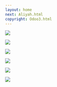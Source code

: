 ```yaml
---
layout: home
next: Aliyah.html
copyright: Odoo3.html
---
```


[![](https://moses.lamourism.com/mossad/math-pyramids.png)](https://www.youtube.com/watch?v=bEJBoyXcj9U&t=6s)

[![](https://moses.lamourism.com/mossad/pyramids.jpg)](https://youtu.be/H0lbHMlM0CU?t=18)

[![](https://moses.lamourism.com/mossad/follow-the-white-rabbit.jpg)](https://youtu.be/9enP5t05wFU?t=12)

[![](https://moses.lamourism.com/mossad/masada.jpg?debug=synagogue)](https://www.youtube.com/watch?v=aqHdJd39zpQ&t=15s)

[![](https://moses.lamourism.com/masada/mossad.jpg)](https://www.youtube.com/watch?v=0Ed1tweaOJA)

[![](https://moses.lamourism.com/masada/synagogue.jpg)](https://youtu.be/MN1M8LUQF_c?t=24)

